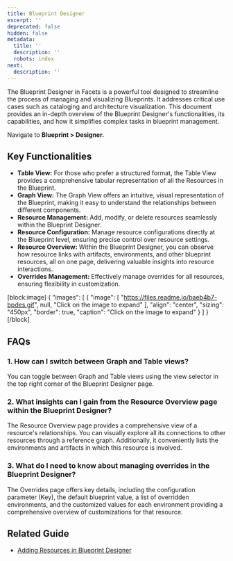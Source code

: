 ```yaml
---
title: Blueprint Designer
excerpt: ''
deprecated: false
hidden: false
metadata:
  title: ''
  description: ''
  robots: index
next:
  description: ''
---
```

The Blueprint Designer in Facets is a powerful tool designed to streamline the process of managing and visualizing Blueprints. It addresses critical use cases such as cataloging and architecture visualization. This document provides an in-depth overview of the Blueprint Designer's functionalities, its capabilities, and how it simplifies complex tasks in blueprint management.

Navigate to **Blueprint > Designer.**

## Key Functionalities

- **Table View:** For those who prefer a structured format, the Table View provides a comprehensive tabular representation of all the Resources in the Blueprint.
- **Graph View:** The Graph View offers an intuitive, visual representation of the Blueprint, making it easy to understand the relationships between different components.
- **Resource Management:** Add, modify, or delete resources seamlessly within the Blueprint Designer.
- **Resource Configuration:** Manage resource configurations directly at the Blueprint level, ensuring precise control over resource settings.
- **Resource Overview:** Within the Blueprint Designer, you can observe how resource links with artifacts, environments, and other blueprint resources, all on one page, delivering valuable insights into resource interactions.
- **Overrides Management:** Effectively manage overrides for all resources, ensuring flexibility in customization.

[block:image]
{
  "images": [
    {
      "image": [
        "https://files.readme.io/baeb4b7-bpdes.gif",
        null,
        "Click on the image to expand"
      ],
      "align": "center",
      "sizing": "450px",
      "border": true,
      "caption": "Click on the image to expand"
    }
  ]
}
[/block]


## FAQs

### 1. How can I switch between Graph and Table views?

You can toggle between Graph and Table views using the view selector in the top right corner of the Blueprint Designer page.

### 2. What insights can I gain from the Resource Overview page within the Blueprint Designer?

The Resource Overview page provides a comprehensive view of a resource's relationships. You can visually explore all its connections to other resources through a reference graph. Additionally, it conveniently lists the environments and artifacts in which this resource is involved.

### 3. What do I need to know about managing overrides in the Blueprint Designer?

The Overrides page offers key details, including the configuration parameter (Key), the default blueprint value, a list of overridden environments, and the customized values for each environment providing a comprehensive overview of customizations for that resource.

## Related Guide

- [Adding Resources in Blueprint Designer](https://readme.facets.cloud/docs/adding-resources)